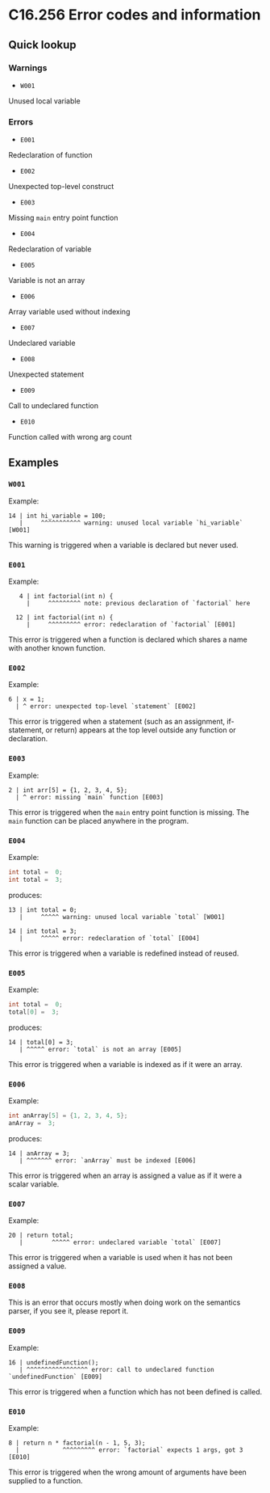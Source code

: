 
# C16.256 Error codes and information

## Quick lookup

### Warnings

- `W001`

Unused local variable

### Errors

- `E001`

Redeclaration of function

- `E002`

Unexpected top-level construct

- `E003`

Missing `main` entry point function

- `E004`

Redeclaration of variable

- `E005`

Variable is not an array

- `E006`

Array variable used without indexing

- `E007`

Undeclared variable

- `E008`

Unexpected statement

- `E009`

Call to undeclared function

- `E010`

Function called with wrong arg count

## Examples

### `W001`

Example:

```none
14 | int hi_variable = 100;
   |     ^^^^^^^^^^^ warning: unused local variable `hi_variable` [W001]
```

This warning is triggered when a variable is declared but never used.

### `E001`

Example:

```none
   4 | int factorial(int n) {
     |     ^^^^^^^^^ note: previous declaration of `factorial` here

  12 | int factorial(int n) {
     |     ^^^^^^^^^ error: redeclaration of `factorial` [E001]
```

This error is triggered when a function is declared which shares a name with another known function.

### `E002`

Example:

```none
6 | x = 1;
  | ^ error: unexpected top‑level `statement` [E002]
```

This error is triggered when a statement (such as an assignment, if-statement, or return) appears at the top level outside any function or declaration.

### `E003`

Example:

```none
2 | int arr[5] = {1, 2, 3, 4, 5};
  | ^ error: missing `main` function [E003]
```

This error is triggered when the `main` entry point function is missing. The `main` function can be placed anywhere in the program.

### `E004`

Example:

```c
int total =  0;
int total =  3;
```

produces:

```none
13 | int total = 0;
   |     ^^^^^ warning: unused local variable `total` [W001] 

14 | int total = 3;
   |     ^^^^^ error: redeclaration of `total` [E004]
```

This error is triggered when a variable is redefined instead of reused.

### `E005`

Example:

```c
int total =  0;
total[0] =  3;
```

produces:

```none
14 | total[0] = 3;
   | ^^^^^ error: `total` is not an array [E005]
```

This error is triggered when a variable is indexed as if it were an array.

### `E006`

Example:

```c
int anArray[5] = {1, 2, 3, 4, 5};
anArray =  3;
```

produces:

```none
14 | anArray = 3;
   | ^^^^^^^ error: `anArray` must be indexed [E006]
```

This error is triggered when an array is assigned a value as if it were a scalar variable.

### `E007`

Example:

```none
20 | return total;
   |        ^^^^^ error: undeclared variable `total` [E007]
```

This error is triggered when a variable is used when it has not been assigned a value.

### `E008`

This is an error that occurs mostly when doing work on the semantics parser, if you see it, please report it.

### `E009`

Example:

```none
16 | undefinedFunction();
   | ^^^^^^^^^^^^^^^^^ error: call to undeclared function `undefinedFunction` [E009]
```

This error is triggered when a function which has not been defined is called.

### `E010`

Example:

```none
8 | return n * factorial(n - 1, 5, 3);
  |            ^^^^^^^^^ error: `factorial` expects 1 args, got 3 [E010]
```

This error is triggered when the wrong amount of arguments have been supplied to a function.
